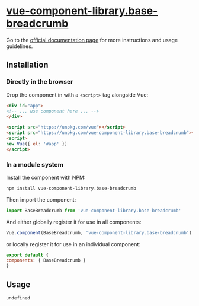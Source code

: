 # [vue-component-library.base-breadcrumb](https://www.vuecomponentlibrary.com/components/base-breadcrumb.html)

Go to the [official documentation page](https://www.vuecomponentlibrary.com/components/base-breadcrumb.html) for more instructions and usage guidelines.

## Installation

### Directly in the browser

Drop the component in with a `<script>` tag alongside Vue:

```html
<div id="app">
<!-- ... use component here ... -->
</div>

<script src="https://unpkg.com/vue"></script>
<script src="https://unpkg.com/vue-component-library.base-breadcrumb"></script>
<script>
new Vue({ el: '#app' })
</script>
```

### In a module system

Install the component with NPM:

```bash
npm install vue-component-library.base-breadcrumb
```

Then import the component:

```js
import BaseBreadcrumb from 'vue-component-library.base-breadcrumb'
```

And either globally register it for use in all components:

```js
Vue.component(BaseBreadcrumb, 'vue-component-library.base-breadcrumb')
```

or locally register it for use in an individual component:

```js
export default {
components: { BaseBreadcrumb }
}
```

## Usage

```html
undefined
```
